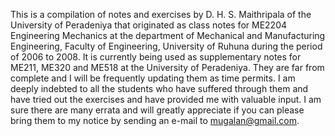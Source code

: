 This is a compilation of notes and exercises by D. H. S. Maithripala of the University of Peradeniya that originated as class notes for ME2204 Engineering Mechanics at the department of Mechanical and Manufacturing Engineering, Faculty of Engineering, University of Ruhuna during the period of 2006 to 2008. It is currently being used as supplementary notes for ME211, ME320 and ME518 at the University of Peradeniya. They are far from complete and I will be frequently updating them as time permits. I am deeply indebted to all the students who have suffered through them and have tried out the exercises and have provided me with valuable input. I am sure there are many errata and will greatly appreciate if you can please bring them to my notice by sending an e-mail to mugalan@gmail.com.
